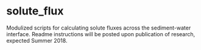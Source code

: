 # solute_flux
Modulized scripts for calculating solute fluxes across the sediment-water interface. Readme instructions will be posted upon publication of research, expected Summer 2018.
